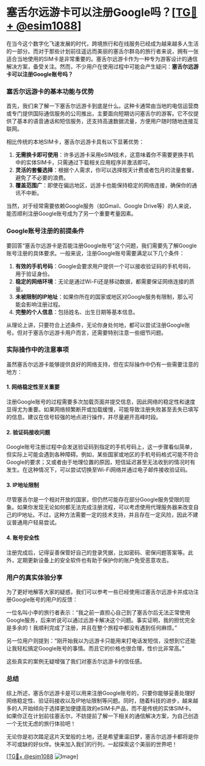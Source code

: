 # 塞舌尔远游卡可以注册Google吗？[[TG💪+ @esim1088](https://t.me/s/esim1088)]

在当今这个数字化飞速发展的时代，跨境旅行和在线服务已经成为越来越多人生活的一部分。而对于那些计划前往遥远而美丽的塞舌尔群岛的旅行者来说，拥有一张适合当地使用的SIM卡是非常重要的。塞舌尔远游卡作为一种专为游客设计的通信解决方案，备受关注。然而，不少用户在使用过程中可能会产生疑问：**塞舌尔远游卡可以注册Google账号吗？**

### 塞舌尔远游卡的基本功能与优势

首先，我们来了解一下塞舌尔远游卡到底是什么。这种卡通常由当地的电信运营商或专门提供国际通信服务的公司推出，主要面向短期访问塞舌尔的游客。它不仅提供了基本的语音通话和短信服务，还支持高速数据流量，方便用户随时随地连接互联网。

相比传统的本地SIM卡，塞舌尔远游卡具有以下显著优势：
1. **无需换卡即可使用**：许多远游卡采用eSIM技术，这意味着你不需要更换手机中的实体SIM卡，只需通过下载相关应用程序并激活即可。
2. **灵活的套餐选择**：根据个人需求，你可以选择按天计费或者包月的流量套餐，避免了不必要的浪费。
3. **覆盖范围广**：即使在偏远地区，远游卡也能保持稳定的网络连接，确保你的通讯不中断。

当然，对于经常需要依赖Google服务（如Gmail、Google Drive等）的人来说，能否顺利注册Google账号成为了另一个重要考量因素。

### Google账号注册的前提条件

要回答“塞舌尔远游卡是否能注册Google账号”这个问题，我们需要先了解Google账号注册的具体要求。一般来说，注册Google账号需要满足以下几个条件：

1. **有效的手机号码**：Google会要求用户提供一个可以接收验证码的手机号码，用于验证身份。
2. **稳定的网络环境**：无论是通过Wi-Fi还是移动数据，都需要保证网络连接的质量。
3. **未被限制的IP地址**：如果你所在的国家或地区对Google服务有限制，那么可能会影响注册过程。
4. **完整的个人信息**：包括姓名、出生日期等基本信息。

从理论上讲，只要符合上述条件，无论你身处何地，都可以尝试注册Google账号。但对于塞舌尔远游卡用户而言，还需要特别注意一些细节问题。

### 实际操作中的注意事项

虽然塞舌尔远游卡能够提供良好的网络支持，但在实际操作中仍有一些需要注意的地方：

#### 1. 网络稳定性至关重要
注册Google账号的过程需要多次加载页面并提交信息，因此网络的稳定性和速度显得尤为重要。如果网络频繁断开或加载缓慢，可能导致注册失败甚至丢失已填写的信息。建议在信号较强的地点进行操作，并尽量避开高峰时段。

#### 2. 验证码接收问题
Google账号注册过程中会发送验证码到指定的手机号码上，这一步骤看似简单，但实际上可能会遇到各种障碍。例如，某些国家或地区的手机号码格式可能不符合Google的要求；又或者由于地理位置的原因，短信延迟甚至无法收到的情况时有发生。在这种情况下，可以尝试切换至Wi-Fi网络并通过电子邮件接收验证码。

#### 3. IP地址限制
尽管塞舌尔是一个相对开放的国家，但仍然可能存在部分Google服务受限的现象。如果你发现无论如何都无法完成注册流程，可以考虑使用代理服务器来改变自己的IP地址。不过，这种方法需要一定的技术支持，并且存在一定风险，因此不建议普通用户轻易尝试。

#### 4. 账号安全性
注册完成后，记得妥善保管好自己的登录凭据，比如密码、密保问题答案等。此外，定期更新设备上的安全软件也有助于保护你的账户免受恶意攻击。

### 用户的真实体验分享

为了更好地解答大家的疑惑，我们可以参考一些已经使用过塞舌尔远游卡并成功注册Google账号的用户的反馈：

一位名叫小李的旅行者表示：“我之前一直担心自己到了塞舌尔后无法正常使用Google服务，后来听说可以通过远游卡解决这个问题。事实证明，我的担忧完全是多余的！我顺利完成了注册，并且在整个旅程中都没有遇到任何麻烦。”

另一位用户则提到：“刚开始我以为远游卡只能用来打电话发短信，没想到它还能让我轻松搞定Google账号的事情。而且它的价格也很合理，性价比非常高。”

这些真实的案例无疑增强了我们对塞舌尔远游卡的信任感。

### 总结

综上所述，塞舌尔远游卡是可以用来注册Google账号的，只要你能够妥善处理好网络稳定性、验证码接收以及IP地址限制等问题。同时，随着科技的进步，越来越多的人开始倾向于选择更加便捷高效的eSIM卡产品，而不是传统的实体SIM卡。如果你正在计划前往塞舌尔，不妨提前了解一下相关的通信解决方案，为自己创造一个无忧无虑的旅行体验吧！

无论你是初次踏足这片天堂般的土地，还是希望重温旧梦，塞舌尔远游卡都将是你不可或缺的好伙伴。快来加入我们的行列，一起探索这个美丽的世界吧！

[[TG💪+ @esim1088](https://t.me/s/esim1088) ![Image](https://i.postimg.cc/4NQfJmqS/Snipaste-2025-05-13-00-14-12.png)]